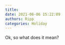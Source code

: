 ```yaml
---
title: 
date: 2021-06-06 15:22:09
authors: Ripp
categories: Holiday
---
```


 Ok, so what does it mean?